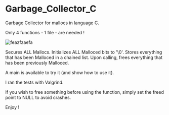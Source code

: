 # Garbage_Collector_C
Garbage Collector for mallocs in language C.

Only 4 functions - 1 file - are needed !

![feazfzaefa](https://user-images.githubusercontent.com/117649637/235355641-1a6637c0-6249-4ac7-bba9-a06798afadeb.jpg)

Secures ALL Mallocs.
Initializes ALL Malloced bits to '\0'.
Stores everything that has been Malloced in a chained list.
Upon calling, frees everything that has been previously Malloced.

A main is available to try it (and show how to use it).

I ran the tests with Valgrind.

If you wish to free something before using the function, simply set the freed point to NULL to avoid crashes.

Enjoy !
